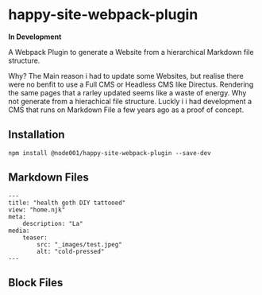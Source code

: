 # happy-site-webpack-plugin

**In Development**

A Webpack Plugin to generate a Website from a hierarchical Markdown file structure.

Why? The Main reason i had to update some Websites, but realise there were no benfit
to use a Full CMS or Headless CMS like Directus. Rendering the same pages that a rarley updated
seems like a waste of energy. Why not generate from a hierachical file structure. Luckly i
i had development a CMS that runs on Markdown File a few years ago as a proof of concept.

## Installation

```
npm install @node001/happy-site-webpack-plugin --save-dev
```

## Markdown Files

```
---
title: "health goth DIY tattooed"
view: "home.njk"
meta:
    description: "La"
media:
    teaser:
        src: "_images/test.jpeg"
        alt: "cold-pressed"
---
```

## Block Files

